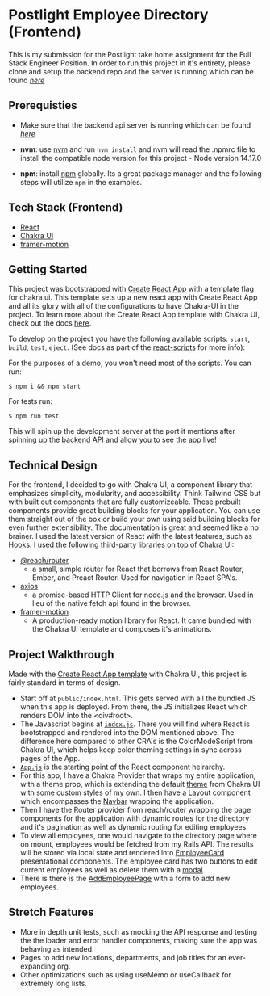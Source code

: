 # Postlight Employee Directory (Frontend)

This is my submission for the Postlight take home assignment for the Full Stack Engineer Position. In order to run this project in it's entirety, please clone and setup the backend repo and the server is running which can be found *[here](https://github.com/jtx007/postlight-employee-directory-api)*



## Prerequisties 

- Make sure that the backend api server is running which can be found *[here](https://github.com/jtx007/postlight-employee-directory-api)*


- **nvm**: use [nvm](https://github.com/nvm-sh/nvm) and run `nvm install` and nvm will read the .npmrc file to install the compatible node version for this project - Node version 14.17.0

- **npm**: install [npm](https://docs.npmjs.com/) globally. Its a great package manager and the following steps will utilize `npm` in the examples.

## Tech Stack (Frontend)

- [React](https://reactjs.org/)
- [Chakra UI](https://chakra-ui.com/docs/getting-started)
- [framer-motion](https://www.framer.com/docs/)

## Getting Started

This project was bootstrapped with [Create React App](https://github.com/facebook/create-react-app) with a template flag for chakra ui. This template sets up a new react app with Create React App and all its glory with all of the configurations to have Chakra-UI in the project. To learn more about the Create React App template with Chakra UI, check out the docs [here](https://chakra-ui.com/guides/integrations/with-cra).

To develop on the project you have the following available scripts: `start`, `build`, `test`, `eject`. (See docs as part of the [react-scripts](https://create-react-app.dev/docs/available-scripts/) for more info):

For the purposes of a demo, you won't need most of the scripts. You can run:

```
$ npm i && npm start
```

For tests run:

```
$ npm run test
```

This will spin up the development server at the port it mentions after spinning up the [backend]((https://github.com/jtx007/postlight-employee-directory-api)) API and allow you to see the app live!

## Technical Design

For the frontend, I decided to go with Chakra UI, a component library that emphasizes simplicity, modularity, and accessibility. Think Tailwind CSS but with built out components that are fully customizeable. These prebuilt components provide great building blocks for your application. You can use them straight out of the box or build your own using said building blocks for even further extensibility. The documentation is great and seemed like a no brainer. I used the latest version of React with the latest features, such as Hooks. I used the following third-party libraries on top of Chakra UI:


- [@reach/router](https://reach.tech/router/)
  - a small, simple router for React that borrows from React Router, Ember, and Preact Router. Used for navigation in React SPA's.
- [axios](https://axios-http.com/docs/intro)
  - a promise-based HTTP Client for node.js and the browser. Used in lieu of the native fetch api found in the browser.
- [framer-motion](https://www.framer.com/docs/)
  - A production-ready motion library for React. It came bundled with the Chakra UI template and composes it's animations.

## Project Walkthrough

Made with the  [Create React App template](https://chakra-ui.com/guides/integrations/with-cra) with Chakra UI, this project is fairly standard in terms of design.

- Start off at `public/index.html`. This gets served with all the bundled JS when this app is deployed. From there, the JS initializes React which renders DOM into the <div#root>.
- The Javascript begins at [`index.js`](src/index.js). There you will find where React is bootstrapped and rendered into the DOM mentioned above. The difference here compared to other CRA's is the ColorModeScript from Chakra UI, which helps keep color theming settings in sync across pages of the App. 
- [`App.js`](src/components/App.js) is the starting point of the React component heirarchy.
- For this app, I have a Chakra Provider that wraps my entire application, with a theme prop, which is extending the default [theme](src/theme.js) from Chakra UI with some custom styles of my own. I then have a [Layout](src/components/Layout.js) component which encompasses the [Navbar](src/components/Navbar.js) wrapping the application.
- Then I have the Router provider from reach/router wrapping the page components for the application with dynamic routes for the directory and it's pagination as well as dynamic routing for editing employees.
- To view all employees, one would navigate to the directory page where on mount, employees would be fetched from my Rails API. The results will be stored via local state and rendered into [EmployeeCard](src/components/EmployeeCard.js) presentational components. The employee card has two buttons to edit current employees as well as delete them with a [modal](src/components/DeleteModal.js).
- There is there is the [AddEmployeePage](src/pages/AddEmployee.js) with a form to add new employees.

## Stretch Features

- More in depth unit tests, such as mocking the API response and testing the the loader and error handler components, making sure the app was behaving as intended.
- Pages to add new locations, departments, and job titles for an ever-expanding org.
- Other optimizations such as using useMemo or useCallback for extremely long lists.

